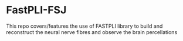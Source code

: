 # FastPLI-FSJ
This repo covers/features the use of FASTPLI library to build and reconstruct the neural nerve fibres and observe the brain percellations
